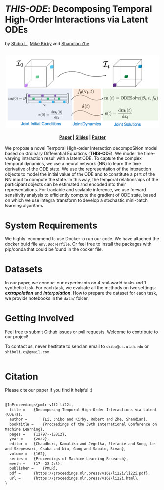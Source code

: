 # *THIS-ODE*: Decomposing Temporal High-Order Interactions via Latent ODEs

by [Shibo Li](https://imshibo.com), [Mike Kirby](https://www.cs.utah.edu/~kirby/) and [Shandian Zhe](https://www.cs.utah.edu/~zhe/)

<p align="center">
    <br>
    <img src="images/THIS-ODE.png" width="500" />
    <br>
<p>

<h4 align="center">
    <p>
        <a href="https://proceedings.mlr.press/v162/li22i.html">Paper</a> |
        <a href="https://github.com/shib0li/THIS-ODE/blob/main/images/slides-v2.pdf">Slides</a> |
        <a href="https://github.com/shib0li/THIS-ODE/blob/main/images/923-poster.png">Poster</a> 
    <p>
</h4>

We propose a novel Temporal High-order Interaction decompoSition model based on Ordinary Differential Equations (**THIS-ODE**). We model the time-varying interaction result with a latent ODE. To capture the complex temporal dynamics, we use a neural network (NN) to learn the time derivative of the ODE state. We use the representation of the interaction objects to model the initial value of the ODE and to constitute a part of the NN input to compute the state. In this way, the temporal relationships of the participant objects can be estimated and encoded into their representations. For tractable and scalable inference, we use forward sensitivity analysis to efficiently compute the gradient of ODE state, based on which we use integral transform to develop a stochastic mini-batch learning algorithm.

# System Requirements

We highly recommend to use Docker to run our code. We have attached the docker build file `env.Dockerfile`. Or feel free to install the packages with pip/conda that could be found in the docker file.

# Datasets

In our paper, we conduct our experiments on 4 real-world tasks and 1 synthetic task. For each task, we evaluate all the methods on two settings: ***extrapolation*** and ***interpolation***. How to prepare the dataset for each task, we provide notebooks in the `data/` folder. 


# Getting Involved
Feel free to submit Github issues or pull requests. Welcome to contribute to our project!

To contact us, never hestitate to send an email to `shibo@cs.utah.edu` or `shiboli.cs@gmail.com` 
<br></br>


# Citation
Please cite our paper if you find it helpful :)

```

@InProceedings{pmlr-v162-li22i,
  title = 	 {Decomposing Temporal High-Order Interactions via Latent {ODE}s},
  author =       {Li, Shibo and Kirby, Robert and Zhe, Shandian},
  booktitle = 	 {Proceedings of the 39th International Conference on Machine Learning},
  pages = 	 {12797--12812},
  year = 	 {2022},
  editor = 	 {Chaudhuri, Kamalika and Jegelka, Stefanie and Song, Le and Szepesvari, Csaba and Niu, Gang and Sabato, Sivan},
  volume = 	 {162},
  series = 	 {Proceedings of Machine Learning Research},
  month = 	 {17--23 Jul},
  publisher =    {PMLR},
  pdf = 	 {https://proceedings.mlr.press/v162/li22i/li22i.pdf},
  url = 	 {https://proceedings.mlr.press/v162/li22i.html},
}

```
<br></br>